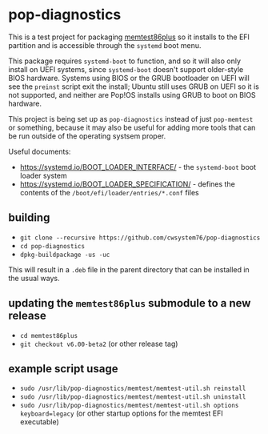 # pop-diagnostics

This is a test project for packaging [memtest86plus](https://github.com/memtest86plus/memtest86plus/) so it installs to the EFI partition and is accessible through the `systemd` boot menu.

This package requires `systemd-boot` to function, and so it will also only install on UEFI systems, since `systemd-boot` doesn't support older-style BIOS hardware. Systems using BIOS or the GRUB bootloader on UEFI will see the `preinst` script exit the install; Ubuntu still uses GRUB on UEFI so it is not supported, and neither are Pop!OS installs using GRUB to boot on BIOS hardware.

This project is being set up as `pop-diagnostics` instead of just `pop-memtest` or something, because it may also be useful for adding more tools that can be run outside of the operating systsem proper.

Useful documents:
* https://systemd.io/BOOT_LOADER_INTERFACE/ - the `systemd-boot` boot loader system
* https://systemd.io/BOOT_LOADER_SPECIFICATION/ - defines the contents of the `/boot/efi/loader/entries/*.conf` files

## building

* `git clone --recursive https://github.com/cwsystem76/pop-diagnostics`
* `cd pop-diagnostics`
* `dpkg-buildpackage -us -uc`

This will result in a `.deb` file in the parent directory that can be installed in the usual ways.

## updating the `memtest86plus` submodule to a new release

* `cd memtest86plus`
* `git checkout v6.00-beta2` (or other release tag)

## example script usage

* `sudo /usr/lib/pop-diagnostics/memtest/memtest-util.sh reinstall`
* `sudo /usr/lib/pop-diagnostics/memtest/memtest-util.sh uninstall`
* `sudo /usr/lib/pop-diagnostics/memtest/memtest-util.sh options keyboard=legacy` (or other startup options for the memtest EFI executable)